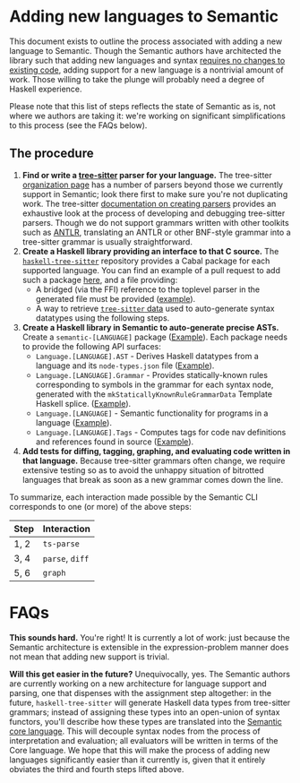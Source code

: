 # Adding new languages to Semantic

This document exists to outline the process associated with adding a new language to Semantic. Though the Semantic authors have architected the library such that adding new languages and syntax [requires no changes to existing code](https://en.wikipedia.org/wiki/Expression_problem), adding support for a new language is a nontrivial amount of work. Those willing to take the plunge will probably need a degree of Haskell experience.

Please note that this list of steps reflects the state of Semantic as is, not where we authors are taking it: we're working on significant simplifications to this process (see the FAQs below).

## The procedure

1. **Find or write a [tree-sitter](https://tree-sitter.github.io) parser for your language.** The tree-sitter [organization page](https://github.com/tree-sitter) has a number of parsers beyond those we currently support in Semantic; look there first to make sure you're not duplicating work. The tree-sitter [documentation on creating parsers](http://tree-sitter.github.io/tree-sitter/creating-parsers) provides an exhaustive look at the process of developing and debugging tree-sitter parsers. Though we do not support grammars written with other toolkits such as [ANTLR](https://www.antlr.org), translating an ANTLR or other BNF-style grammar into a tree-sitter grammar is usually straightforward.
2. **Create a Haskell library providing an interface to that C source.** The [`haskell-tree-sitter`](https://github.com/tree-sitter/haskell-tree-sitter) repository provides a Cabal package for each supported language. You can find an example of a pull request to add such a package [here](https://github.com/tree-sitter/haskell-tree-sitter/pull/276/files), and a file providing:
    - A bridged (via the FFI) reference to the toplevel parser in the generated file must be provided ([example](https://github.com/tree-sitter/haskell-tree-sitter/blob/master/tree-sitter-json/TreeSitter/JSON.hs#L11)). 
    - A way to retrieve [`tree-sitter` data](https://github.com/tree-sitter/haskell-tree-sitter/blob/master/tree-sitter-json/TreeSitter/JSON.hs#L13-L14) used to auto-generate syntax datatypes using the following steps.
3. **Create a Haskell library in Semantic to auto-generate precise ASTs.** Create a `semantic-[LANGUAGE]` package ([Example](https://github.com/github/semantic/tree/master/semantic-python)). Each package needs to provide the following API surfaces:
    - `Language.[LANGUAGE].AST` - Derives Haskell datatypes from a language and its `node-types.json` file ([Example](https://github.com/github/semantic/blob/master/semantic-python/src/Language/Python/AST.hs)).
    - `Language.[LANGUAGE].Grammar` - Provides statically-known rules corresponding to symbols in the grammar for each syntax node, generated with the `mkStaticallyKnownRuleGrammarData` Template Haskell splice. ([Example](https://github.com/github/semantic/blob/master/semantic-python/src/Language/Python/Grammar.hs)).
    - `Language.[LANGUAGE]` - Semantic functionality for programs in a language ([Example](https://github.com/github/semantic/blob/master/semantic-python/src/Language/Python.hs)).
    - `Language.[LANGUAGE].Tags` - Computes tags for code nav definitions and references found in source ([Example](https://github.com/github/semantic/blob/master/semantic-python/src/Language/Python/Tags.hs)).
5. **Add tests for diffing, tagging, graphing, and evaluating code written in that language.** Because tree-sitter grammars often change, we require extensive testing so as to avoid the unhappy situation of bitrotted languages that break as soon as a new grammar comes down the line.

To summarize, each interaction made possible by the Semantic CLI corresponds to one (or more) of the above steps:

| Step | Interaction     |
|------|-----------------|
| 1, 2 | `ts-parse`      |
| 3, 4 | `parse`, `diff` |
| 5, 6 | `graph`         |


# FAQs

**This sounds hard.** You're right! It is currently a lot of work: just because the Semantic architecture is extensible in the expression-problem manner does not mean that adding new support is trivial.

**Will this get easier in the future?** Unequivocally, yes. The Semantic authors are currently working on a new architecture for language support and parsing, one that dispenses with the assignment step altogether: in the future, `haskell-tree-sitter` will generate Haskell data types from tree-sitter grammars; instead of assigning these types into an open-union of syntax functors, you'll describe how these types are translated into the [Semantic core language](https://github.com/github/semantic/blob/master/semantic-core/src/Data/Core.hs). This will decouple syntax nodes from the process of interpretation and evaluation; all evaluators will be written in terms of the Core language. We hope that this will make the process of adding new languages significantly easier than it currently is, given that it entirely obviates the third and fourth steps lifted above.
